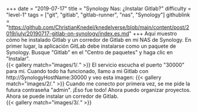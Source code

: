 +++
date = "2019-07-17"
title = "Synology Nas: ¿Instalar Gitlab?"
difficulty = "level-1"
tags = ["git", "gitlab", "gitlab-runner", "nas", "Synology"]
githublink = "https://github.com/ChristianKnedel/knedelverse/blob/main/content/post/2019/july/20190717-gitlab-on-synology/index.es.md"
+++
Aquí muestro cómo he instalado Gitlab y un corredor de Gitlab en mi NAS de Synology. En primer lugar, la aplicación GitLab debe instalarse como un paquete de Synology. Busque "Gitlab" en el "Centro de paquetes" y haga clic en "Instalar".   
{{< gallery match="images/1/*.*" >}}
El servicio escucha el puerto "30000" para mí. Cuando todo ha funcionado, llamo a mi Gitlab con http://SynologyHostName:30000 y veo esta imagen:
{{< gallery match="images/2/*.*" >}}
Cuando me conecto por primera vez, se me pide la futura contraseña "admin". ¡Eso fue todo! Ahora puedo organizar proyectos. Ahora se puede instalar un corredor de Gitlab.  
{{< gallery match="images/3/*.*" >}}
